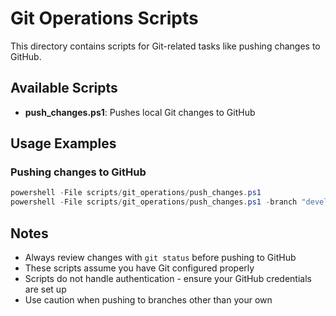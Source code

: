 # Git Operations Scripts

This directory contains scripts for Git-related tasks like pushing changes to GitHub.

## Available Scripts

- **push_changes.ps1**: Pushes local Git changes to GitHub

## Usage Examples

### Pushing changes to GitHub

```powershell
powershell -File scripts/git_operations/push_changes.ps1
powershell -File scripts/git_operations/push_changes.ps1 -branch "develop"
```

## Notes

- Always review changes with `git status` before pushing to GitHub
- These scripts assume you have Git configured properly
- Scripts do not handle authentication - ensure your GitHub credentials are set up
- Use caution when pushing to branches other than your own 